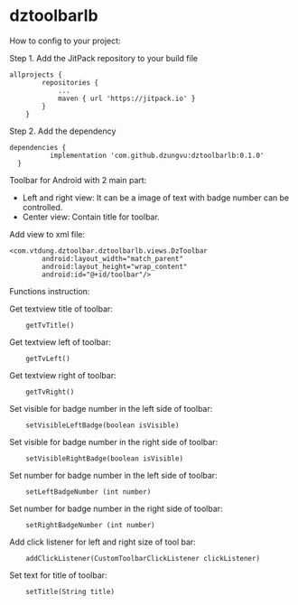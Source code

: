 # dztoolbarlb

How to config to your project: 

Step 1. Add the JitPack repository to your build file
```
allprojects {
		repositories {
			...
			maven { url 'https://jitpack.io' }
		}
	}
```
  
  Step 2. Add the dependency
  
  ```
  dependencies {
	        implementation 'com.github.dzungvu:dztoolbarlb:0.1.0'
	}
  ```

Toolbar for Android with 2 main part:
- Left and right view: It can be a image of text with badge number can be controlled.
- Center view: Contain title for toolbar.


Add view to xml file:
```
<com.vtdung.dztoolbar.dztoolbarlb.views.DzToolbar
        android:layout_width="match_parent"
        android:layout_height="wrap_content"
        android:id="@+id/toolbar"/>
```

Functions instruction:


Get textview title of toolbar:
```
    getTvTitle()
```

Get textview left of toolbar:
```
    getTvLeft()
```

Get textview right of toolbar:
```
    getTvRight()
```

Set visible for badge number in the left side of toolbar:
```
    setVisibleLeftBadge(boolean isVisible)
```

Set visible for badge number in the right side of toolbar:
```
    setVisibleRightBadge(boolean isVisible)
```

Set number for badge number in the left side of toolbar:
```
    setLeftBadgeNumber (int number)
```

Set number for badge number in the right side of toolbar:
```
    setRightBadgeNumber (int number)
```

Add click listener for left and right size of tool bar:
```
    addClickListener(CustomToolbarClickListener clickListener)
```

Set text for title of toolbar:
```
    setTitle(String title)
```
